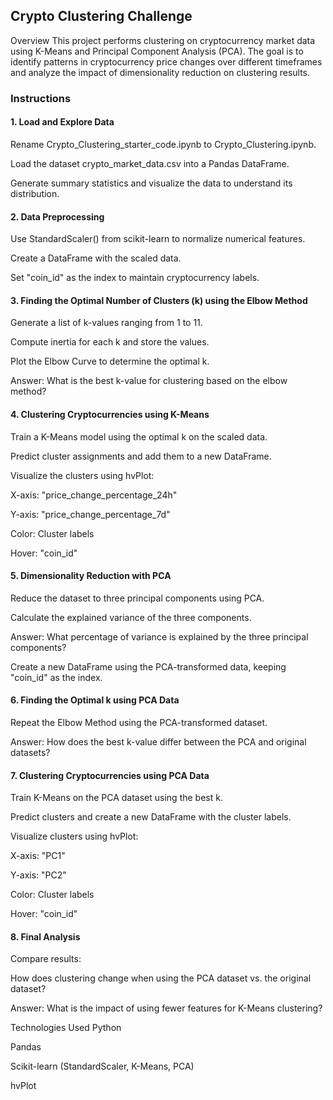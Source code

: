 ## Crypto Clustering Challenge
Overview
This project performs clustering on cryptocurrency market data using K-Means and Principal Component Analysis (PCA). The goal is to identify patterns in cryptocurrency price changes over different timeframes and analyze the impact of dimensionality reduction on clustering results.

### Instructions
#### 1. Load and Explore Data
Rename Crypto_Clustering_starter_code.ipynb to Crypto_Clustering.ipynb.

Load the dataset crypto_market_data.csv into a Pandas DataFrame.

Generate summary statistics and visualize the data to understand its distribution.

#### 2. Data Preprocessing
Use StandardScaler() from scikit-learn to normalize numerical features.

Create a DataFrame with the scaled data.

Set "coin_id" as the index to maintain cryptocurrency labels.

#### 3. Finding the Optimal Number of Clusters (k) using the Elbow Method
Generate a list of k-values ranging from 1 to 11.

Compute inertia for each k and store the values.

Plot the Elbow Curve to determine the optimal k.

Answer: What is the best k-value for clustering based on the elbow method?

#### 4. Clustering Cryptocurrencies using K-Means
Train a K-Means model using the optimal k on the scaled data.

Predict cluster assignments and add them to a new DataFrame.

Visualize the clusters using hvPlot:

X-axis: "price_change_percentage_24h"

Y-axis: "price_change_percentage_7d"

Color: Cluster labels

Hover: "coin_id"

#### 5. Dimensionality Reduction with PCA
Reduce the dataset to three principal components using PCA.

Calculate the explained variance of the three components.

Answer: What percentage of variance is explained by the three principal components?

Create a new DataFrame using the PCA-transformed data, keeping "coin_id" as the index.

#### 6. Finding the Optimal k using PCA Data
Repeat the Elbow Method using the PCA-transformed dataset.

Answer: How does the best k-value differ between the PCA and original datasets?

#### 7. Clustering Cryptocurrencies using PCA Data
Train K-Means on the PCA dataset using the best k.

Predict clusters and create a new DataFrame with the cluster labels.

Visualize clusters using hvPlot:

X-axis: "PC1"

Y-axis: "PC2"

Color: Cluster labels

Hover: "coin_id"

#### 8. Final Analysis
Compare results:

How does clustering change when using the PCA dataset vs. the original dataset?

Answer: What is the impact of using fewer features for K-Means clustering?

Technologies Used
Python

Pandas

Scikit-learn (StandardScaler, K-Means, PCA)

hvPlot
